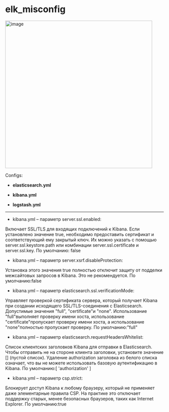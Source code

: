 # elk_misconfig
<img width="467" alt="image" src="https://user-images.githubusercontent.com/49746472/126661222-4deb00f4-920b-46a8-8d07-4e7c1eeba249.png">

Configs:


* **elasticsearch.yml**

* **kibana.yml**

* **logstash.yml**

-------------------------------------------

+ kibana.yml – параметр server.ssl.enabled:

Включает SSL/TLS для входящих подключений к Kibana. Если установлено значение true, необходимо предоставить сертификат и соответствующий ему закрытый ключ. Их можно указать с помощью server.ssl.keystore.path или комбинации server.ssl.certificate и server.ssl.key. По умолчанию: false

+ kibana.yml – параметр server.xsrf.disableProtection:

Установка этого значения true полностью отключит защиту от подделки межсайтовых запросов в Kibana. Это не рекомендуется. По умолчанию:false

+ kibana.yml – параметр elasticsearch.ssl.verificationMode:

Управляет проверкой сертификата сервера, который получает Kibana при создании исходящего SSL/TLS-соединения с Elasticsearch. Допустимые значения "full", "certificate"и "none". Использование "full"выполняет проверку имени хоста, использование "certificate"пропускает проверку имени хоста, а использование "none"полностью пропускает проверку. По умолчанию:"full"

+ kibana.yml – параметр elasticsearch.requestHeadersWhitelist:

Список клиентских заголовков Kibana для отправки в Elasticsearch. Чтобы отправить не на стороне клиента заголовки, установите значение [] (пустой список). Удаление authorization заголовка из белого списка означает, что вы не можете использовать базовую аутентификацию в Kibana. По умолчанию:[ 'authorization' ]

+ kibana.yml – параметр csp.strict:

Блокирует доступ Kibana к любому браузеру, который не применяет даже элементарные правила CSP. На практике это отключает поддержку старых, менее безопасных браузеров, таких как Internet Explorer. По умолчанию:true
